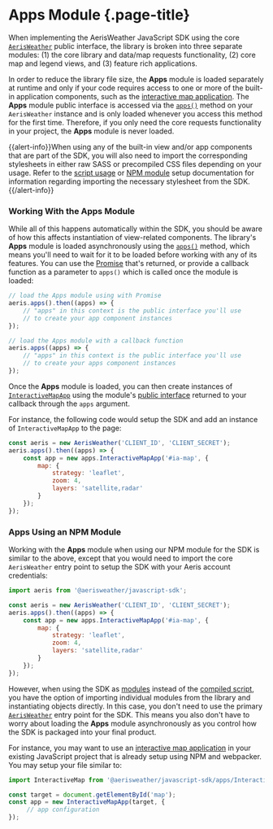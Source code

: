 # Apps Module {.page-title}
When implementing the AerisWeather JavaScript SDK using the core [`AerisWeather`]({{docs-url}}/classes/aerisweather.html) public interface, the library is broken into three separate modules: (1) the core library and data/map requests functionality, (2) core map and legend views, and (3) feature rich applications.

In order to reduce the library file size, the **Apps** module is loaded separately at runtime and only if your code requires access to one or more of the built-in application components, such as the [interactive map application]({{base-url}}/interactive-map-app/). The **Apps** module public interface is accessed via the [`apps()`]({{docs-url}}/classes/aerisweather.html#apps) method on your `AerisWeather` instance and is only loaded whenever you access this method for the first time. Therefore, if you only need the core requests functionality in your project, the **Apps** module is never loaded.

{{alert-info}}When using any of the built-in view and/or app components that are part of the SDK, you will also need to import the corresponding stylesheets in either raw SASS or precompiled CSS files depending on your usage. Refer to the [script usage](../script-usage/) or [NPM module](../module-usage/) setup documentation for information regarding importing the necessary stylesheet from the SDK.{{/alert-info}}

### Working With the Apps Module
While all of this happens automatically within the SDK, you should be aware of how this affects instantiation of view-related components. The library's **Apps** module is loaded asynchronously using the [`apps()`]({{docs-url}}/classes/aerisweather.html#apps) method, which means you'll need to wait for it to be loaded before working with any of its features. You can use the [Promise](https://developer.mozilla.org/en-US/docs/Web/JavaScript/Reference/Global_Objects/Promise) that's returned, or provide a callback function as a parameter to `apps()` which is called once the module is loaded:

```javascript
// load the Apps module using with Promise
aeris.apps().then((apps) => {
	// "apps" in this context is the public interface you'll use
	// to create your app component instances
});

// load the Apps module with a callback function
aeris.apps((apps) => {
	// "apps" in this context is the public interface you'll use
	// to create your apps component instances
});
```

Once the **Apps** module is loaded, you can then create instances of [`InteractiveMapApp`]({{docs-url}}/classes/interactivemapapp.html) using the module's [public interface]({{docs-url}}/modules/apps.html) returned to your callback through the `apps` argument.

For instance, the following code would setup the SDK and add an instance of `InteractiveMapApp` to the page:

```javascript
const aeris = new AerisWeather('CLIENT_ID', 'CLIENT_SECRET');
aeris.apps().then((apps) => {
    const app = new apps.InteractiveMapApp('#ia-map', {
        map: {
            strategy: 'leaflet',
            zoom: 4,
            layers: 'satellite,radar'
        }
    });
});
```

### Apps Using an NPM Module
Working with the **Apps** module when using our NPM module for the SDK is similar to the above, except that you would need to import the core `AerisWeather` entry point to setup the SDK with your Aeris account credentials:

```javascript
import aeris from '@aerisweather/javascript-sdk';

const aeris = new AerisWeather('CLIENT_ID', 'CLIENT_SECRET');
aeris.apps().then((apps) => {
    const app = new apps.InteractiveMapApp('#ia-map', {
        map: {
            strategy: 'leaflet',
            zoom: 4,
            layers: 'satellite,radar'
        }
    });
});
```

However, when using the SDK as [modules]({{base-url}}/getting-started/module-usage/) instead of the [compiled script]({{base-url}}/getting-started/script-usage/), you have the option of importing individual modules from the library and instantiating objects directly. In this case, you don't need to use the primary [`AerisWeather`]({{docs-url}}/classes/aerisweather.html) entry point for the SDK. This means you also don't have to worry about loading the **Apps** module asynchronously as you control how the SDK is packaged into your final product.

For instance, you may want to use an [interactive map application]({{base-url}}/map-app/) in your existing JavaScript project that is already setup using NPM and webpacker. You may setup your file similar to:

```javascript
import InteractiveMap from '@aerisweather/javascript-sdk/apps/InteractiveMapApp';

const target = document.getElementById('map');
const app = new InteractiveMapApp(target, {
     // app configuration
});
```
